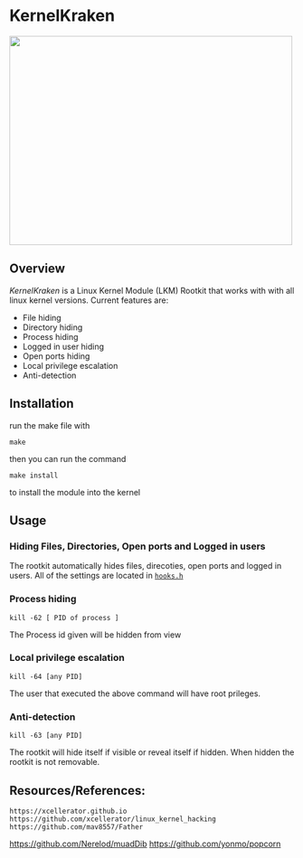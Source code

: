 # KernelKraken
<img align="center" src="https://github.com/infernexio/KernelKraken/blob/main/images/Kraken.png" height="370" width="500">

## Overview
*KernelKraken* is a Linux Kernel Module (LKM) Rootkit that works with with all linux kernel versions. Current features are:</br>

* File hiding
* Directory hiding
* Process hiding
* Logged in user hiding
* Open ports hiding
* Local privilege escalation
* Anti-detection

## Installation
run the make file with 
```
make
```
then you can run the command
```
make install
```
to install the module into the kernel

## Usage

### Hiding Files, Directories, Open ports and Logged in users
The rootkit automatically hides files, direcoties, open ports and logged in users. All of the settings are located in [`hooks.h`](https://github.com/infernexio/KernelKraken/blob/main/headers/hooks.h)

### Process hiding
```
kill -62 [ PID of process ]
```
The Process id given will be hidden from view

### Local privilege escalation
```
kill -64 [any PID]
```
The user that executed the above command will have root prileges.

### Anti-detection
```
kill -63 [any PID]
```
The rootkit will hide itself if visible or reveal itself if hidden. When hidden the rootkit is not removable.


## Resources/References:
	https://xcellerator.github.io
	https://github.com/xcellerator/linux_kernel_hacking
	https://github.com/mav8557/Father
  https://github.com/Nerelod/muadDib
  https://github.com/yonmo/popcorn
